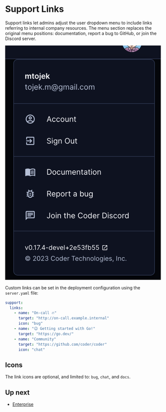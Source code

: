 # Support Links

Support links let admins adjust the user dropdown menu to include links referring to internal company resources. The menu section replaces the original menu positions: documentation, report a bug to GitHub, or join the Discord server.

![support links](../images/admin/support-links.png)

Custom links can be set in the deployment configuration using the `server.yaml` file:

```yaml
support:
  links:
    - name: "On-call 🔥"
      target: "http://on-call.example.internal"
      icon: "bug"
    - name: "😉 Getting started with Go!"
      target: "https://go.dev/"
    - name: "Community"
      target: "https://github.com/coder/coder"
      icon: "chat"
```

## Icons

The link icons are optional, and limited to: `bug`, `chat`, and `docs`.

## Up next

- [Enterprise](../enterprise.md)
